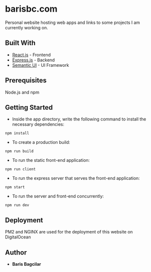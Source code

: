 # barisbc.com

Personal website hosting web apps and links to some projects I am currently working on.

## Built With

* [React.js](https://reactjs.org/) - Frontend
* [Express.js](https://expressjs.com/) - Backend
* [Semantic UI](https://semantic-ui.com/) - UI Framework

## Prerequisites

Node.js and npm

## Getting Started

* Inside the app directory, write the following command to install the necessary dependencies:

```
npm install
```

* To create a production build:

```
npm run build
```

* To run the static front-end application:

```
npm run client
```

* To run the express server that serves the front-end application:

```
npm start
```

* To run the server and front-end concurrently:

```
npm run dev
```

## Deployment

PM2 and NGINX are used for the deployment of this website on DigitalOcean

## Author

* **Baris Bagcilar**
